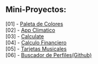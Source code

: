 ## Mini-Proyectos:

[01] - [Paleta de Colores](https://paleta-colores-r01.netlify.app/)
<br />
[02] - [App Climatico](https://app-climatico-r02.netlify.app/)
<br />
[03] - [Calculate](https://calculate-r03.netlify.app/)
<br />
[04] - [Calculo Financiero](https://calculo-financiero-ag01.netlify.app/)
<br />
[05] - [Tarjetas Musicales](https://tarjetas-musicales-ag02.netlify.app/)
<br />
[06] - [Buscador de Perfiles(Github)](https://perfiles-github-v01.netlify.app/)

<!-- 
  Crear nuevos proyectos
  pnpm create vite@latest

  Crear nuevos proyectos en angular
  npx ng new [nombre-proyecto] --skip-install

  DARLE UNA IDENTIFICACION EN LA CARPET ACUANDO SE CREA EJEMPLO:
  [004]-new-project 
-->